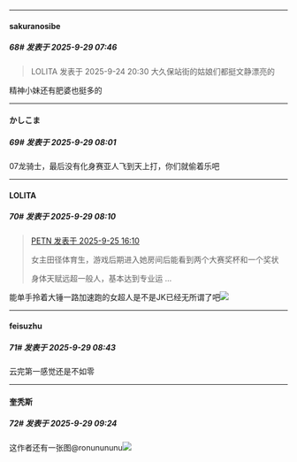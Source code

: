 ﻿
*****

####  sakuranosibe  
##### 68#       发表于 2025-9-29 07:46

<blockquote>LOLITA 发表于 2025-9-24 20:30
大久保站街的姑娘们都挺文静漂亮的</blockquote>
精神小妹还有肥婆也挺多的


*****

####  かしこま  
##### 69#       发表于 2025-9-29 08:01

07龙骑士，最后没有化身赛亚人飞到天上打，你们就偷着乐吧


*****

####  LOLITA  
##### 70#       发表于 2025-9-29 08:10

<blockquote><a href="httphttps://stage1st.com/2b/forum.php?mod=redirect&amp;goto=findpost&amp;pid=68487827&amp;ptid=2262748" target="_blank">PETN 发表于 2025-9-25 16:10</a>

女主田径体育生，游戏后期进入她房间后能看到两个大赛奖杯和一个奖状

身体天赋远超一般人，基本达到专业运 ...</blockquote>
能单手拎着大锤一路加速跑的女超人是不是JK已经无所谓了吧<img src="https://static.stage1st.com/image/smiley/face2017/034.png" referrerpolicy="no-referrer">


*****

####  feisuzhu  
##### 71#       发表于 2025-9-29 08:43

云完第一感觉还是不如零


*****

####  奎秃斯  
##### 72#       发表于 2025-9-29 09:24

这作者还有一张图@ronunununu<img src="https://i.postimg.cc/fTncNRR5/12fb12a91c2cf8554356fb85b6e761fbae157b1e.gif" referrerpolicy="no-referrer">

